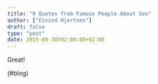 ```yaml
---
title: "9 Quotes from Famous People About Sex"
author: ["Eivind Hjertnes"]
draft: false
type: "post"
date: 2015-09-30T02:00:00+02:00
---
```


Great!

(#blog)
